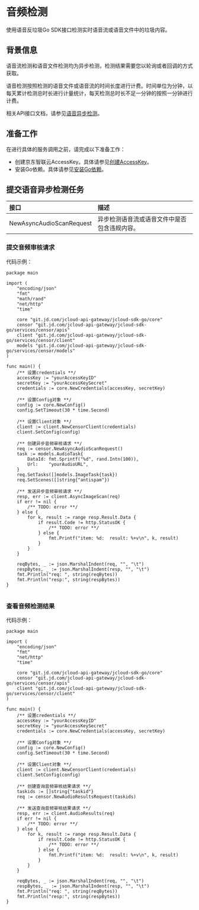 # 		音频检测

使用语音反垃圾Go SDK接口检测实时语音流或语音文件中的垃圾内容。

## 背景信息

语音流检测和语音文件检测均为异步检测，检测结果需要您以轮询或者回调的方式获取。

语音检测按照检测的语音文件或语音流的时间长度进行计费。时间单位为分钟，以每天累计检测总时长进行计量统计，每天检测总时长不足一分钟的按照一分钟进行计费。

相关API接口文档，请参见[语音异步检测](https://docs.jdcloud.com/cn/content-moderation/audio-asynchronous-detection-api)。

## 准备工作

在进行具体的服务调用之前，请完成以下准备工作：

- 创建京东智联云AccessKey。具体请参见[创建AccessKey](https://uc.jdcloud.com/account/accesskey)。
- 安装Go依赖。具体请参见[安装Go依赖](Install-And-Initialization.md)。

## 提交语音异步检测任务

| 接口                     | 描述                                         |
| :----------------------- | :------------------------------------------- |
| NewAsyncAudioScanRequest | 异步检测语音流或语音文件中是否包含违规内容。 |

### 提交音频审核请求

代码示例：

```
package main

import (
	"encoding/json"
	"fmt"
	"math/rand"
	"net/http"
	"time"

	core "git.jd.com/jcloud-api-gateway/jcloud-sdk-go/core"
	censor "git.jd.com/jcloud-api-gateway/jcloud-sdk-go/services/censor/apis"
	client "git.jd.com/jcloud-api-gateway/jcloud-sdk-go/services/censor/client"
	models "git.jd.com/jcloud-api-gateway/jcloud-sdk-go/services/censor/models"
)

func main() {
	/** 设置credentials **/
	accessKey := "yourAccessKeyID"
	secretKey := "yourAccessKeySecret"
	credentials := core.NewCredentials(accessKey, secretKey)

	/** 设置Config对象 **/
	config := core.NewConfig()
	config.SetTimeout(30 * time.Second)

	/** 设置Client对象 **/
	client := client.NewCensorClient(credentials)
	client.SetConfig(config)

	/** 创建异步音频审核请求 **/
	req := censor.NewAsyncAudioScanRequest()
	task := models.AudioTask{
		DataId: fmt.Sprintf("%d", rand.Intn(100)),
		Url:    "yourAudioURL",
	}
	req.SetTasks([]models.ImageTask{task})
	req.SetScenes([]string{"antispam"})

	/** 发送异步音频审核请求 **/
	resp, err := client.AsyncImageScan(req)
	if err != nil {
		/** TODO: error **/
	} else {
		for k, result := range resp.Result.Data {
			if result.Code != http.StatusOK {
				/** TODO: error **/
			} else {
				fmt.Printf("item: %d:  result: %+v\n", k, result)
			}
		}
	}

	reqBytes, _ := json.MarshalIndent(req, "", "\t")
	respBytes, _ := json.MarshalIndent(resp, "", "\t")
	fmt.Println("req: ", string(reqBytes))
	fmt.Println("resp:", string(respBytes))
}


```



### 查看音频检测结果

代码示例：

```
package main

import (
	"encoding/json"
	"fmt"
	"net/http"
	"time"

	core "git.jd.com/jcloud-api-gateway/jcloud-sdk-go/core"
	censor "git.jd.com/jcloud-api-gateway/jcloud-sdk-go/services/censor/apis"
	client "git.jd.com/jcloud-api-gateway/jcloud-sdk-go/services/censor/client"
)

func main() {
	/** 设置credentials **/
	accessKey := "yourAccessKeyID"
	secretKey := "yourAccessKeySecret"
	credentials := core.NewCredentials(accessKey, secretKey)

	/** 设置Config对象 **/
	config := core.NewConfig()
	config.SetTimeout(30 * time.Second)

	/** 设置Client对象 **/
	client := client.NewCensorClient(credentials)
	client.SetConfig(config)

	/** 创建查询音频审核结果请求 **/
	taskids := []string{"taskid"}
	req := censor.NewAudioResultsRequest(taskids)

	/** 发送查询音频审核结果请求 **/
	resp, err := client.AudioResults(req)
	if err != nil {
		/** TODO: error **/
	} else {
		for k, result := range resp.Result.Data {
			if result.Code != http.StatusOK {
				/** TODO: error **/
			} else {
				fmt.Printf("item: %d:  result: %+v\n", k, result)
			}
		}
	}

	reqBytes, _ := json.MarshalIndent(req, "", "\t")
	respBytes, _ := json.MarshalIndent(resp, "", "\t")
	fmt.Println("req: ", string(reqBytes))
	fmt.Println("resp:", string(respBytes))
}

```
